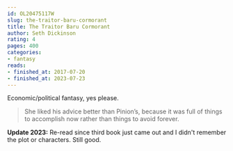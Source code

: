 ```yaml
---
id: OL20475117W
slug: the-traitor-baru-cormorant
title: The Traitor Baru Cormorant
author: Seth Dickinson
rating: 4
pages: 400
categories:
- fantasy
reads:
- finished_at: 2017-07-20
- finished_at: 2023-07-23
---
```


Economic/political fantasy, yes please.


> She liked his advice better than Pinion’s, because it was full of things to
> accomplish now rather than things to avoid forever.

**Update 2023:** Re-read since third book just came out and I didn't remember the plot or characters. Still good.
